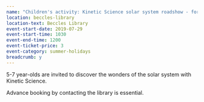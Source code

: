 ```yaml
---
name: "Children's activity: Kinetic Science solar system roadshow - for 5-7 year-olds"
location: beccles-library
location-text: Beccles Library
event-start-date: 2019-07-29
event-start-time: 1030
event-end-time: 1200
event-ticket-price: 3
event-category: summer-holidays
breadcrumb: y
---
```


5-7 year-olds are invited to discover the wonders of the solar system with Kinetic Science.

Advance booking by contacting the library is essential.
